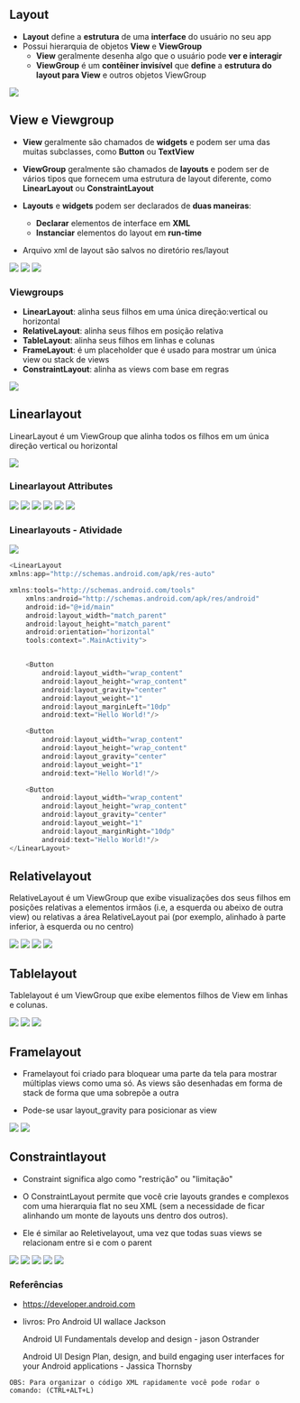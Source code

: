 ## Layout

- **Layout** define a **estrutura** de uma **interface** do usuário no seu app
- Possui hierarquia de objetos **View** e **ViewGroup**
  - **View** geralmente desenha algo que o usuário pode **ver e interagir**
  - **ViewGroup** é um **contêiner invisível** que **define** a **estrutura do layout para View** e outros objetos ViewGroup

<img src=".assets/35.jpg">
 
## View e Viewgroup

- **View** geralmente são chamados de **widgets** e podem ser uma das muitas subclasses, como **Button** ou **TextView**

- **ViewGroup** geralmente são chamados de **layouts** e podem ser de vários tipos que fornecem uma estrutura de layout diferente, como **LinearLayout** ou **ConstraintLayout**

- **Layouts** e **widgets** podem ser declarados de **duas maneiras**:
  - **Declarar** elementos de interface em **XML**
  - **Instanciar** elementos do layout em **run-time**
 
- Arquivo xml de layout são salvos no diretório res/layout

<img src=".assets/36.jpg">

<img src=".assets/37.jpg">

<img src=".assets/38.jpg">

### Viewgroups

- **LinearLayout**: alinha seus filhos em uma única direção:vertical ou horizontal
- **RelativeLayout**: alinha seus filhos em posição relativa
- **TableLayout**: alinha seus filhos em linhas e colunas
- **FrameLayout**: é um placeholder que é usado para mostrar um única view ou stack de views
- **ConstraintLayout**: alinha as views com base em regras

<img src=".assets/39.jpg">

## Linearlayout

LinearLayout é um ViewGroup que alinha todos os filhos em um única direção vertical ou horizontal

<img src=".assets/40.jpg">

### Linearlayout Attributes

<img src=".assets/41.jpg">

<img src=".assets/42.jpg">

<img src=".assets/43.jpg">

<img src=".assets/44.jpg">

<img src=".assets/45.jpg">

<img src=".assets/46.jpg">

### Linearlayouts - Atividade

<img src=".assets/47.jpg">

```kotlin
<LinearLayout
xmlns:app="http://schemas.android.com/apk/res-auto"

xmlns:tools="http://schemas.android.com/tools"
    xmlns:android="http://schemas.android.com/apk/res/android"
    android:id="@+id/main"
    android:layout_width="match_parent"
    android:layout_height="match_parent"
    android:orientation="horizontal"
    tools:context=".MainActivity">


    <Button
        android:layout_width="wrap_content"
        android:layout_height="wrap_content"
        android:layout_gravity="center"
        android:layout_weight="1"
        android:layout_marginLeft="10dp"
        android:text="Hello World!"/>

    <Button
        android:layout_width="wrap_content"
        android:layout_height="wrap_content"
        android:layout_gravity="center"
        android:layout_weight="1"
        android:text="Hello World!"/>

    <Button
        android:layout_width="wrap_content"
        android:layout_height="wrap_content"
        android:layout_gravity="center"
        android:layout_weight="1"
        android:layout_marginRight="10dp"
        android:text="Hello World!"/>
</LinearLayout>
```

## Relativelayout

RelativeLayout é um ViewGroup que exibe visualizações dos seus filhos em posições relativas a elementos irmãos (i.e, a esquerda ou abeixo de outra view) ou relativas a área RelativeLayout pai (por exemplo, alinhado à parte inferior, à esquerda ou no centro)

<img src=".assets/48.jpg">

<img src=".assets/49.jpg">

<img src=".assets/50.jpg">

<img src=".assets/51.jpg">

## Tablelayout

Tablelayout é um ViewGroup que exibe elementos filhos de View em linhas e colunas.

<img src=".assets/52.jpg">

<img src=".assets/53.jpg">

<img src=".assets/54.jpg">

## Framelayout

- Framelayout foi criado para bloquear uma parte da tela para mostrar múltiplas views como uma só. As views são desenhadas em forma de stack de forma que uma sobrepõe a outra

- Pode-se usar layout_gravity para posicionar as view

<img src=".assets/55.jpg">

<img src=".assets/56.jpg">

## Constraintlayout

- Constraint significa algo como "restrição" ou "limitação"

- O ConstraintLayout permite que você crie layouts grandes e complexos com uma hierarquia flat no seu XML (sem a necessidade de ficar alinhando um monte de layouts uns dentro dos outros).

- Ele é similar ao Reletivelayout, uma vez que todas suas views se relacionam entre si e com o parent

<img src=".assets/57.jpg">

<img src=".assets/58.jpg">

<img src=".assets/59.jpg">

<img src=".assets/60.jpg">

<img src=".assets/61.jpg">

### Referências

- https://developer.android.com
- livros:
  Pro Android UI wallace Jackson

  Android UI Fundamentals develop and design - jason Ostrander

  Android UI Design Plan, design, and build engaging user interfaces for your Android applications - Jassica Thornsby


```
OBS: Para organizar o código XML rapidamente você pode rodar o comando: (CTRL+ALT+L)

```
